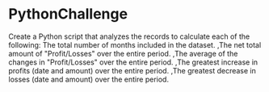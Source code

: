 # PythonChallenge
Create a Python script that analyzes the records to calculate each of the following:
The total number of months included in the dataset.
,The net total amount of "Profit/Losses" over the entire period.
,The average of the changes in "Profit/Losses" over the entire period.
,The greatest increase in profits (date and amount) over the entire period.
,The greatest decrease in losses (date and amount) over the entire period.
